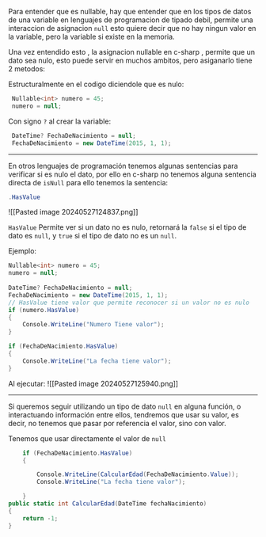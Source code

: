 Para entender que es nullable, hay que entender que en los tipos de datos de una variable en lenguajes de programacion de tipado debil, permite una interaccion de asignacion `null` esto quiere decir que no hay ningun valor en la variable, pero la variable si existe en la memoria.

Una vez entendido esto , la asignacion nullable en c-sharp , permite que un dato sea nulo, esto puede servir en muchos ambitos, pero asiganarlo tiene 2 metodos:

Estructuralmente en el codigo diciendole que es nulo:
```cs
 Nullable<int> numero = 45;
 numero = null;
```

Con signo `?` al crear la variable:
```cs
 DateTime? FechaDeNacimiento = null;
 FechaDeNacimiento = new DateTime(2015, 1, 1);
```

---
En otros lenguajes de programación tenemos algunas sentencias para verificar si es nulo el dato, por ello en c-sharp no tenemos alguna sentencia directa de `isNull` para ello tenemos la sentencia:
```cs
.HasValue
```
![[Pasted image 20240527124837.png]]

`HasValue` Permite ver si un dato no es nulo, retornará  la `false` si el tipo de dato es `null`, y `true` si el tipo de dato no es un `null`.

Ejemplo:
```cs
Nullable<int> numero = 45;
numero = null;
 
DateTime? FechaDeNacimiento = null;
FechaDeNacimiento = new DateTime(2015, 1, 1);
// HasValue tiene valor que permite reconocer si un valor no es nulo
if (numero.HasValue)
{
    Console.WriteLine("Numero Tiene valor");
}

if (FechaDeNacimiento.HasValue)
{
    Console.WriteLine("La fecha tiene valor");
}
```

Al ejecutar:
![[Pasted image 20240527125940.png]]

---

Si queremos seguir utilizando un tipo de dato `null` en alguna función,  o interactuando información entre ellos, tendremos que usar su valor, es decir, no tenemos que pasar por referencia el valor, sino con valor.

Tenemos que usar directamente el valor de `null`

```cs
    if (FechaDeNacimiento.HasValue)
    {

        Console.WriteLine(CalcularEdad(FechaDeNacimiento.Value));
        Console.WriteLine("La fecha tiene valor");

    }
public static int CalcularEdad(DateTime fechaNacimiento)
{
    return -1;
}
```



